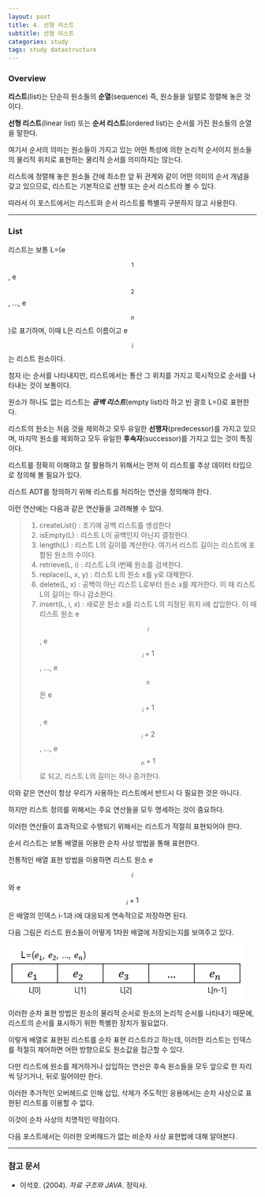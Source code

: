 ```yaml
---
layout: post
title: 4. 선형 리스트
subtitle: 선형 리스트
categories: study
tags: study datastructure
---
```


### Overview

**리스트**(list)는 단순히 원소들의 **순열**(sequence) 즉, 원소들을 일렬로 정렬해 놓은 것이다.

**선형 리스트**(linear list) 또는 **순서 리스트**(ordered list)는 순서를 가진 원소들의 순열을 말한다.

여기서 순서의 의미는 원소들이 가지고 있는 어떤 특성에 의한 논리적 순서이지 원소들의 물리적 위치로 표현하는 물리적 순서를 의미하지는 않는다.

리스트에 정렬해 놓은 원소들 간에 최소한 앞 뒤 관계와 같이 어떤 의미의 순서 개념을 갖고 있으므로, 리스트는 기본적으로 선형 또는 순서 리스트라 볼 수 있다.

따라서 이 포스트에서는 리스트와 순서 리스트를 특별히 구분하지 않고 사용한다.

***

### List

리스트는 보통 L=(e$$_1$$, e$$_2$$, ..., e$$_n$$)로 표기하며, 이때 L은 리스트 이름이고 e$$_i$$는 리스트 원소이다.

첨자 i는 순서를 나타내지만, 리스트에서는 통산 그 위치를 가지고 묵시적으로 순서를 나타내는 것이 보통이다.

원소가 하나도 없는 리스트는 ***공백 리스트***(empty list)라 하고 빈 괄호 L=()로 표현한다.

리스트의 원소는 처음 것을 제외하고 모두 유일한 **선행자**(predecessor)를 가지고 있으며, 마지막 원소를 제외하고 모두 유일한 **후속자**(successor)를 가지고 있는 것이 특징이다.

리스트를 정확히 이해햐고 잘 활용하기 위해서는 먼저 이 리스트를 추상 데이터 타입으로 정의해 볼 필요가 있다.

리스트 ADT를 정의하기 위해 리스트를 처리하는 연산을 정의해야 한다.

이런 연산에는 다음과 같은 연산들을 고려해볼 수 있다.

> 1. createList() : 초기에 공백 리스트를 생성한다  
> 2. isEmpty(L) : 리스트 L이 공백인지 아닌지 결정한다.  
> 3. length(L) : 리스트 L의 길이를 계산한다. 여기서 리스트 길이는 리스트에 포함된 원소의 수이다.  
> 4. retrieve(L, i) : 리스트 L의 i번째 원소를 검색한다.  
> 5. replace(L, x, y) : 리스트 L의 원소 x를 y로 대체한다.  
> 6. delete(L, x) : 공백이 아닌 리스트 L로부터 원소 x를 제거한다. 이 때 리스트 L의 길이는 하나 감소한다.  
> 7. insert(L, i, x) : 새로운 원소 x를 리스트 L의 지정된 위치 i에 삽입한다. 이 때 리스트 원소 e$$_i$$, e$$_i+1$$, ..., e$$_n$$은 e$$_i+1$$, e$$_i+2$$, ..., e$$_n+1$$로 되고, 리스트 L의 길이는 하나 증가한다.

이와 같은 연산이 항상 우리가 사용하는 리스트에서 반드시 다 필요한 것은 아니다. 

하지만 리스트 정의를 위해서는 주요 연산들을 모두 명세하는 것이 중요하다.

이러한 연산들이 효과적으로 수행되기 위해서는 리스트가 적절히 표현되어야 한다.  

순서 리스트는 보통 배열을 이용한 순차 사상 방법을 통해 표현한다.

전통적인 배열 표현 방법을 이용하면 리스트 원소 e$$_i$$와 e$$_i+1$$은 배열의 인덱스 i-1과 i에 대응되게 연속적으로 저장하면 된다.

다음 그림은 리스트 원소들이 어떻게 1차원 배열에 저장되는지를 보여주고 있다.

![fig_1](/assets/img/study/ds/190718_fig_1.png "배열을 이용한 리스트 L의 순차 사상")

이러한 순차 표현 방법은 원소의 물리적 순서로 원소의 논리적 순서를 나타내기 때문에, 리스트의 순서를 표시하기 위한 특별한 장치가 필요없다.

이렇게 배열로 표현된 리스트를 순차 표현 리스트라고 하는데, 이러한 리스트는 인덱스를 적절히 제어하면 어떤 방향으로도 원소값을 접근할 수 있다.

다만 리스트에 원소를 제거하거나 삽입하는 연산은 후속 원소들을 모두 앞으로 한 자리씩 당기거나, 뒤로 밀어야만 한다.

이러한 추가적인 오버헤드로 인해 삽입, 삭제가 주도적인 응용에서는 순차 사상으로 표현된 리스트를 이용할 수 없다.

이것이 순차 사상의 치명적인 약점이다.

다음 포스트에서는 이러한 오버헤드가 없는 비순차 사상 표현법에 대해 알아본다.

***

### 참고 문서
- 이석호. (2004). *자료 구조와 JAVA*. 정익사.
